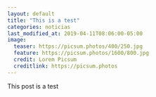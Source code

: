 ```yaml
---
layout: default
title: "This is a test"
categories: noticias
last_modified_at: 2019-04-11T08:06:00-05:00
image:
  teaser: https://picsum.photos/400/250.jpg
  feature: https://picsum.photos/1600/800.jpg
  credit: Lorem Picsum
  creditlink: https://picsum.photos
---
```


This post is a test